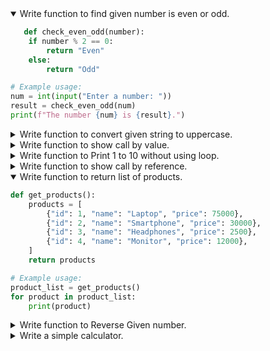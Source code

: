 <details open>
<summary>Write function to find given number is even or odd.</summary>
<p>

```python
   def check_even_odd(number):
    if number % 2 == 0:
        return "Even"
    else:
        return "Odd"

# Example usage:
num = int(input("Enter a number: "))
result = check_even_odd(num)
print(f"The number {num} is {result}.")

```

</p>
</details>

<details>
<summary>Write function to convert given string to uppercase.</summary>
<p>

```python
def convert_to_uppercase(text):
    return text.upper()

# Example usage:
input_text = input("Enter a string: ")
result = convert_to_uppercase(input_text)
print(f"Uppercase version: {result}")


```

</p>
</details>
<details>
<summary>Write function to show call by value.</summary>
<p>

```python
def modify_value(x):
    print(f"Inside function before change: x = {x}")
    x = x + 10
    print(f"Inside function after change: x = {x}")

# Example usage
num = 20
print(f"Before function call: num = {num}")
modify_value(num)
print(f"After function call: num = {num}")


```

</p>
</details>

<details>
<summary>Write function to Print 1 to 10 without using loop.</summary>
<p>

```python
def print_numbers(n=1):
    if n <= 10:
        print(n)
        print_numbers(n + 1)

# Call the function
print_numbers()

```

</p>
</details>

<details>
<summary>Write function to show call by reference.</summary>
<p>

```python
def modify_list(my_list):
    print(f"Inside function before change: {my_list}")
    my_list.append(100)
    print(f"Inside function after change: {my_list}")

# Example usage
numbers = [1, 2, 3]
print(f"Before function call: {numbers}")
modify_list(numbers)
print(f"After function call: {numbers}")

```

</p>
</details>

<details open>
<summary>Write function to return list of products.</summary>
<p>

```python
def get_products():
    products = [
        {"id": 1, "name": "Laptop", "price": 75000},
        {"id": 2, "name": "Smartphone", "price": 30000},
        {"id": 3, "name": "Headphones", "price": 2500},
        {"id": 4, "name": "Monitor", "price": 12000},
    ]
    return products

# Example usage:
product_list = get_products()
for product in product_list:
    print(product)

```

</p>
</details>


<details>
<summary>Write function to Reverse Given number.</summary>
<p>

```python
def reverse_number(n):
    reversed_num = 0
    while n > 0:
        digit = n % 10
        reversed_num = reversed_num * 10 + digit
        n = n // 10
    return reversed_num

# Example usage:
num = int(input("Enter a number: "))
result = reverse_number(num)
print(f"Reversed number: {result}")

```

</p>
</details>

<details>
<summary>Write a simple calculator.</summary>
<p>

```python
def calculator(a, b, operation):
    if operation == "+":
        return a + b
    elif operation == "-":
        return a - b
    elif operation == "*":
        return a * b
    elif operation == "/":
        if b == 0:
            return "Error: Division by zero"
        return a / b
    else:
        return "Invalid operation"

# Example usage:
num1 = float(input("Enter first number: "))
num2 = float(input("Enter second number: "))
op = input("Enter operation (+, -, *, /): ")

result = calculator(num1, num2, op)
print("Result:", result)


```

</p>
</details>
